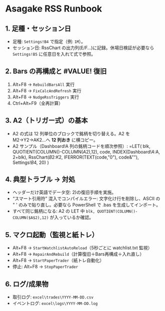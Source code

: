 ﻿# Asagake RSS Runbook

## 1. 足種・セッション日
- 足種: `Settings!B4` で指定（例: `1M`）。
- セッション日: RssChart の出力列(E/F…)に記録。休場日検証が必要なら `Settings!B5` に任意日を入れて式で参照。

## 2. Bars の再構成と #VALUE! 復旧
1) Alt+F8 → `RebuildBarsAll` 実行  
2) Alt+F8 → `FixCalcAndRefresh` 実行  
3) Alt+F8 → `NudgeRssTriggers` 実行  
4) Ctrl+Alt+F9（全再計算）

## 3. A2（トリガー式）の基本
- A2 の式は 12 列単位のブロックで銘柄を切り替える。A2 を M2→Y2→AK2…へ **12 列おき** に横コピー。
- A2 サンプル（Dashboard!A 列の銘柄コードを順次参照）:
  =LET(
    blk, QUOTIENT(COLUMN()-COLUMN($A$2),12),
    code, INDEX(Dashboard!$A:$A, 2+blk),
    RssChart($B$2:$K$2, IFERROR(TEXT(code,"0"), code&""), Settings!$B$4, 20)
  )

## 4. 典型トラブル → 対処
- ヘッダーだけ英語でデータ空: 2)の復旧手順を実施。
- “スマート引用符” 混入でコンパイルエラー: 文字化け行を削除し、ASCII の " ' のみで貼り直し。必要なら PowerShell で .bas を生成してインポート。
- すべて同じ銘柄になる: A2 の LET 中 `blk, QUOTIENT(COLUMN()-COLUMN($A$2),12)` が入っているか確認。

## 5. マクロ起動（監視と紙トレ）
- Alt+F8 → `StartWatchlistAutoReload`（5秒ごとに watchlist.txt 監視）
- Alt+F8 → `RepairAndRebuild`（計算復旧＋Bars再構成＋入れ直し）
- Alt+F8 → `StartPaperTrader`（紙トレ自動化）
- 停止: Alt+F8 → `StopPaperTrader`

## 6. ログ/成果物
- 取引ログ: `excel\trades\YYYY-MM-DD.csv`
- イベントログ: `excel\logs\YYYY-MM-DD.log`
